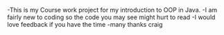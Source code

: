-This is my Course work project for my introduction to OOP in Java.
-I am fairly new to coding so the code you may see might hurt to read
-I would love feedback if you have the time
-many thanks 
craig

